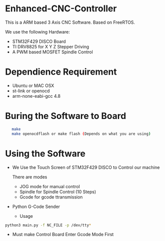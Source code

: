 Enhanced-CNC-Controller
=======================

This is a ARM based 3 Axis CNC Software. Based on FreeRTOS.

We use the following Hardware:
 - STM32F429 DISCO Board
 - TI DRV8825 for X Y Z Stepper Driving
 - A PWM based MOSFET Spindle Control

Dependience Requirement
=======================
 - Ubuntu or MAC OSX
 - st-link or openocd
 - arm-none-eabi-gcc 4.8

Buring the Software to Board
=============
```bash
   make
   make openocdflash or make flash (Depends on what you are using)
```
Using the Software
==================
 - We Use the Touch Screen of STM32F429 DISCO to Control our machine
 
   There are modes
   - JOG mode for manual control
   - Spindle for Spindle Control (10 Steps)
   - Gcode for gcode ttransmission
  
 - Python G-Code Sender
   - Usage
  ```bash
  python3 main.py -f NC_FILE -p /dev/tty*
  ```
   - Must make Control Board Enter Gcode Mode First
   
   


    
   



